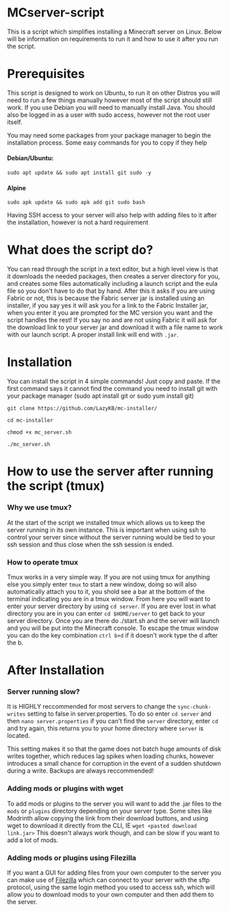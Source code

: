 # MCserver-script
This is a script which simplifies installing a Minecraft server on Linux. Below will be information on requirements to run it and how to use it after you run the script.
# Prerequisites
This script is designed to work on Ubuntu, to run it on other Distros you will need to run a few things manually however most of the script should still work. If you use Debian you will need to manually install Java. You should also be logged in as a user with sudo access, however not the root user itself.

You may need some packages from your package manager to begin the installation process. Some easy commands for you to copy if they help

#### Debian/Ubuntu:
`sudo apt update && sudo apt install git sudo -y`

#### Alpine
`sudo apk update && sudo apk add git sudo bash`

Having SSH access to your server will also help with adding files to it after the installation, however is not a hard requirement

# What does the script do?
You can read through the script in a text editor, but a high level view is that it downloads the needed packages, then creates a server directory for you, and creates some files automatically including a launch script and the eula file so you don't have to do that by hand. After this it asks if you are using Fabric or not, this is because the Fabric server jar is installed using an installer, if you say yes it will ask you for a link to the Fabric Installer jar, when you enter it you are prompted for the MC version you want and the script handles the rest! If you say no and are not using Fabric it will ask for the download link to your server jar and download it with a file name to work with our launch script. A proper install link will end with `.jar`.

# Installation
You can install the script in 4 simple commands! Just copy and paste. If the first command says it cannot find the command you need to install git with your package manager (sudo apt install git or sudo yum install git)

`git clone https://github.com/LazyKB/mc-installer/`

`cd mc-installer`

`chmod +x mc_server.sh`

`./mc_server.sh`

# How to use the server after running the script (tmux)

### Why we use tmux?
At the start of the script we installed tmux which allows us to keep the server running in its own instance. This is important when using ssh to control your server since without the server running would be tied to your ssh session and thus close when the ssh session is ended.

### How to operate tmux
Tmux works in a very simple way. If you are not using tmux for anything else you simply enter `tmux` to start a new window, doing so will also automatically attach you to it, you shold see a bar at the bottom of the terminal indicating you are in a tmux window. From here you will want to enter your server directory by using `cd server`. If you are ever lost in what directory you are in you can enter `cd $HOME/server` to get back to your server directory. Once you are there do ./start.sh and the server will launch and you will be put into the Minecraft console. To escape the tmux window you can do the key combination `ctrl b+d` if it doesn't work type the d after the b.

# After Installation

### Server running slow?
It is HIGHLY reccommended for most servers to change the `sync-chunk-writes` setting to false in server.properties. To do so enter `cd server` and then `nano server.properties` if you can't find the `server` directory, enter `cd` and try again, this returns you to your home directory where `server` is located.

This setting makes it so that the game does not batch huge amounts of disk writes together, which reduces lag spikes when loading chunks, however introduces a small chance for corruption in the event of a sudden shutdown during a write. Backups are always reccommended!

### Adding mods or plugins with wget
To add mods or plugins to the server you will want to add the .jar files to the `mods` or `plugins` directory depending on your server type. Some sites like Modrinth allow copying the link from their download buttons, and using wget to download it directly from the CLI, IE `wget <pasted download link.jar>`
This doesn't always work though, and can be slow if you want to add a lot of mods.

### Adding mods or plugins using Filezilla
If you want a GUI for adding files from your own computer to the server you can make use of [Filezilla](https://filezilla-project.org/) which can connect to your server with the sftp protocol, using the same login method you used to access ssh, which will allow you to download mods to your own computer and then add them to the server.
